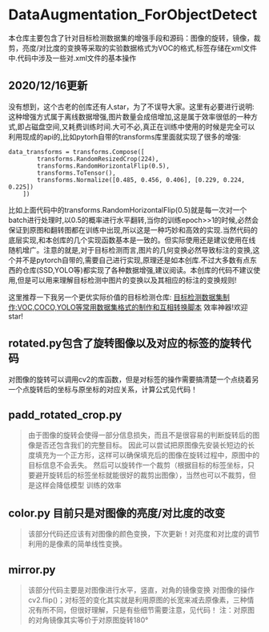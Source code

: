 # DataAugmentation_ForObjectDetect
本仓库主要包含了针对目标检测数据集的增强手段和源码：图像的旋转，镜像，裁剪，亮度/对比度的变换等采取的实验数据格式为VOC的格式,标签存储在xml文件中.代码中涉及一些对.xml文件的基本操作
## 2020/12/16更新
没有想到，这个古老的创库还有人star，为了不误导大家。这里有必要进行说明:这种增强方式属于离线数据增强,图片数量会成倍增加,这是属于效率很低的一种方式,即占磁盘空间,又耗费训练时间.大可不必,真正在训练中使用的时候是完全可以利用现成的api的,比如pytorh自带的transforms库里面就实现了很多的增强:


```python3
data_transforms = transforms.Compose([
        transforms.RandomResizedCrop(224),
        transforms.RandomHorizontalFlip(0.5),
        transforms.ToTensor(),
        transforms.Normalize([0.485, 0.456, 0.406], [0.229, 0.224, 0.225])
    ])
```
比如上面代码中的transforms.RandomHorizontalFlip(0.5)就是每一次对一个batch进行处理时,以0.5的概率进行水平翻转,当你的训练epoch>>1的时候,必然会保证到原图和翻转图都在训练中出现,所以这是一种巧妙和高效的实现.当然代码的底层实现,和本创库的几个实现函数基本是一致的。但实际使用还是建议使用在线随机增广。注意的就是,对于目标检测而言,图片的几何变换必然导致标注的变换,这个并不是pytorch自带的,需要自己进行实现,原理还是如本创库.不过大多数有点东西的仓库(SSD,YOLO等)都实现了各种数据增强,建议阅读。本创库的代码不建议使用,但是可以用来理解目标检测中图片的变换以及其相应的标注的变换规则!

这里推荐一下我另一个更优实际价值的目标检测仓库:
[目标检测数据集制作:VOC,COCO,YOLO等常用数据集格式的制作和互相转换脚本](https://github.com/DLLXW/objectDetectionDatasets) 效率神器!欢迎star!

## rotated.py包含了旋转图像以及对应的标签的旋转代码
对图像的旋转可以调用cv2的库函数，但是对标签的操作需要搞清楚一个点绕着另一个点旋转后的坐标与原坐标的对应关系，计算公式见代码！

## padd_rotated_crop.py
> 由于图像的旋转会使得一部分信息损失，而且不是很容易的判断旋转后的图像是否还包含我们的完整目标。
因此可以尝试把原图像先安装长短边的长度填充为一个正方形，这样可以确保填充后的图像在旋转过程中，原图中的目标信息不会丢失。
然后可以旋转作一个裁剪（根据目标的标签坐标，只要避开旋转后的标签坐标就能很好的裁剪出图像），当然也可以不裁剪，但是这样会降低模型
训练的效率

## color.py 目前只是对图像的亮度/对比度的改变
> 该部分代码还应该有对图像的颜色变换，下次更新！对亮度和对比度的调节利用的是像素的简单线性变换。

## mirror.py
> 该部分代码主要是对图像进行水平，竖直，对角的镜像变换
对图像的操作cv2.flip()；对标签的变化其实就是利用原图的长宽来减去原像素，三种情况有所不同，但很好理解，只是有些细节需要注意，见代码！
注：对原图的对角镜像其实等价于对原图旋转180°
